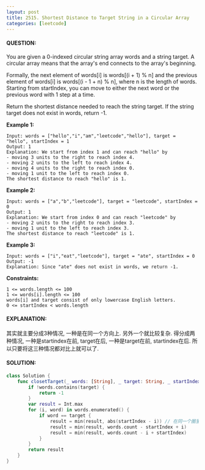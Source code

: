 ```yaml
---
layout: post
title: 2515. Shortest Distance to Target String in a Circular Array
categories: [leetcode]
---
```

#### QUESTION:
You are given a 0-indexed circular string array words and a string target. A circular array means that the array's end connects to the array's beginning.

Formally, the next element of words[i] is words[(i + 1) % n] and the previous element of words[i] is words[(i - 1 + n) % n], where n is the length of words.
Starting from startIndex, you can move to either the next word or the previous word with 1 step at a time.

Return the shortest distance needed to reach the string target. If the string target does not exist in words, return -1.

 

__Example 1:__
```
Input: words = ["hello","i","am","leetcode","hello"], target = "hello", startIndex = 1
Output: 1
Explanation: We start from index 1 and can reach "hello" by
- moving 3 units to the right to reach index 4.
- moving 2 units to the left to reach index 4.
- moving 4 units to the right to reach index 0.
- moving 1 unit to the left to reach index 0.
The shortest distance to reach "hello" is 1.
```
__Example 2:__
```
Input: words = ["a","b","leetcode"], target = "leetcode", startIndex = 0
Output: 1
Explanation: We start from index 0 and can reach "leetcode" by
- moving 2 units to the right to reach index 3.
- moving 1 unit to the left to reach index 3.
The shortest distance to reach "leetcode" is 1.
```
__Example 3:__
```
Input: words = ["i","eat","leetcode"], target = "ate", startIndex = 0
Output: -1
Explanation: Since "ate" does not exist in words, we return -1.
```
 

__Constraints:__
```
1 <= words.length <= 100
1 <= words[i].length <= 100
words[i] and target consist of only lowercase English letters.
0 <= startIndex < words.length
```
#### EXPLANATION:

其实就主要分成3种情况, 一种是在同一个方向上. 另外一个就比较复杂. 得分成两种情况, 一种是startindex在前, target在后, 一种是target在前, startindex在后. 所以只要将这三种情况都对比上就可以了.

#### SOLUTION:
```swift
class Solution {
    func closetTarget(_ words: [String], _ target: String, _ startIndex: Int) -> Int {
        if !words.contains(target) {
            return -1
        }
        var result = Int.max
        for (i, word) in words.enumerated() {
            if word == target {
                result = min(result, abs(startIndex - i)) // 在同一个圈里
                result = min(result, words.count - startIndex + i) 
                result = min(result, words.count - i + startIndex)
            }
        }
        return result
    }
}
```
